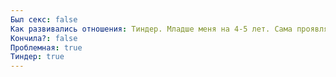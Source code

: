 ```yaml
---
Был секс: false
Как развивались отношения: Тиндер. Младше меня на 4-5 лет. Сама проявляла активность, много писала, очень чувственные, пафосные сообщения. При встрече была весёлой, много говорила, меня это отталкивало. Показалось из-за этого не вполне уравновешенным человеком. Обратил внимание на её ботики, подошва сзади немного отходила.На прощание взял за руку и красиво притянул к себе в объятия. После не писал.
Кончила?: false
Проблемная: true
Тиндер: true
---
```

